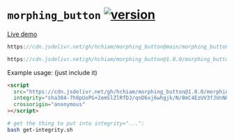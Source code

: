 # `morphing_button` [![version](https://img.shields.io/github/release/hchiam/morphing_button)](https://github.com/hchiam/morphing_button/releases)

[Live demo](https://codepen.io/hchiam/pen/BaQNXom)

```js
https://cdn.jsdelivr.net/gh/hchiam/morphing_button@main/morphing_button.js
```

```js
https://cdn.jsdelivr.net/gh/hchiam/morphing_button@1.0.0/morphing_button.js
```

Example usage: (just include it)

```html
<script
  src="https://cdn.jsdelivr.net/gh/hchiam/morphing_button@1.0.0/morphing_button.js"
  integrity="sha384-7h0pUoPG+2emSlZlRfDJ/qnD6xj6whgjk/N/8mC4EzUV3fJUnNHdjBGlea1gXRLV"
  crossorigin="anonymous"
></script>
```

```bash
# get the thing to put into integrity="...":
bash get-integrity.sh
```
